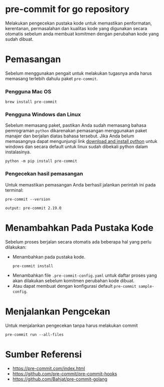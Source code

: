 # pre-commit for go repository
Melakukan pengecekan pustaka kode untuk memastikan penformatan, kerentanan, permasalahan dan kualitas kode yang digunakan secara otomatis sebelum anda membuat komitmen dengan perubahan kode yang sudah dibuat.

# Pemasangan
Sebelum menggunakan pengait untuk melakukan tugasnya anda harus memasang terlebih dahulu paket ```pre-commit```.

### Pengguna Mac OS
```console
brew install pre-commit
```

### Pengguna Windows dan Linux
Sebelum memasang paket, pastikan Anda sudah memasang bahasa pemrograman ```python``` dikarenakan pemasangan menggunakan paket manajer dan berjalan diatas bahasa tersebut. Jika Anda belum memasangnya dapat mengunjungi link [download and install python](https://www.python.org/downloads/release/python-397/) untuk windows dan secara default untuk linux sudah dibekali python dalam instalasinya.

```console
python -m pip install pre-commit
```

### Pengecekan hasil pemasangan
Untuk memastikan pemasangan Anda berhasil jalankan perintah ini pada terminal:
```console
pre-commit --version

output: pre-commit 2.19.0
```

# Menambahkan Pada Pustaka Kode
Sebelum proses berjalan secara otomatis ada beberapa hal yang perlu dilakukan:

- Menambahkan pada pustaka kode.
   ```console
   pre-commit install
   ```
- Menambahkan file ```.pre-commit-config.yaml``` untuk daftar proses yang akan dilakukan sebelum komitmen perubahan kode dibuat.
- Atau dapat membuat dengan konfigurasi default ```pre-commit sample-config```.

# Menjalankan Pengcekan
Untuk menjalankan pengecekan tanpa harus melakukan commit
```console
pre-commit run --all-files
```

# Sumber Referensi
- https://pre-commit.com/index.html
- https://github.com/pre-commit/pre-commit-hooks
- https://github.com/Bahjat/pre-commit-golang

